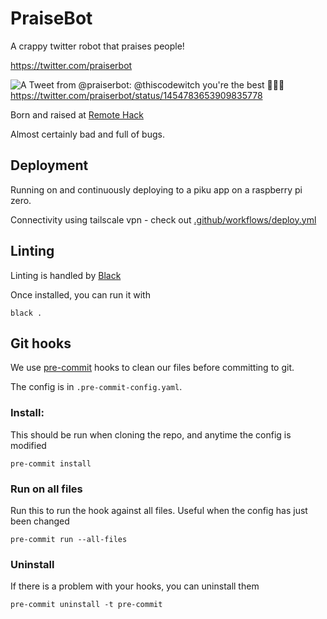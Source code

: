 # PraiseBot

A crappy twitter robot that praises people!

https://twitter.com/praiserbot


![A Tweet from @praiserbot: @thiscodewitch you're the best 👏👏👏](screenshot.png)
https://twitter.com/praiserbot/status/1454783653909835778

Born and raised at [Remote Hack](https://remotehack.space/)

Almost certainly bad and full of bugs.

## Deployment
Running on and continuously deploying to a piku app on a raspberry pi zero.

Connectivity using tailscale vpn - check out [.github/workflows/deploy.yml](.github/workflows/deploy.yml)

## Linting
Linting is handled by [Black](https://github.com/psf/black)

Once installed, you can run it with
```shell
black .
```

## Git hooks
We use [pre-commit](https://pre-commit.com/) hooks to clean our files before committing to git.

The config is in `.pre-commit-config.yaml`.

### Install:
This should be run when cloning the repo, and anytime the config is modified
```shell
pre-commit install
```
### Run on all files
Run this to run the hook against all files. Useful when the config has just been changed
```shell
pre-commit run --all-files
```
### Uninstall
If there is a problem with your hooks, you can uninstall them
```shell
pre-commit uninstall -t pre-commit
```

